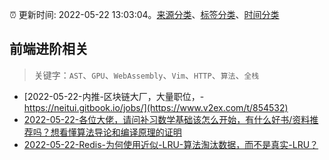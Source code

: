 :alarm_clock: 更新时间: 2022-05-22 13:03:04。[来源分类](../README.md)、[标签分类](../TAGS.md)、[时间分类](../TIMELINE.md)

## 前端进阶相关


> 关键字：`AST`、`GPU`、`WebAssembly`、`Vim`、`HTTP`、`算法`、`全栈`



- [2022-05-22-内推-区块链大厂，大量职位，-https://neitui.gitbook.io/jobs/](https://www.v2ex.com/t/854532) 
- [2022-05-22-各位大佬，请问补习数学基础该怎么开始，有什么好书/资料推荐吗？想看懂算法导论和编译原理的证明](https://www.v2ex.com/t/854501) 
- [2022-05-22-Redis-为何使用近似-LRU-算法淘汰数据，而不是真实-LRU？](https://toutiao.io/k/7vw00no) 